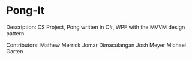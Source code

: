 # Pong-It
Description:
  CS Project, Pong written in C#, WPF with the MVVM design pattern.

Contributors:
  Mathew Merrick
  Jomar Dimaculangan
  Josh Meyer
  Michael Garten
